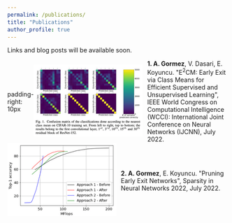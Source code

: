 ```yaml
---
permalink: /publications/
title: "Publications"
author_profile: true
---
```


Links and blog posts will be available soon.

<style>
img {
  padding-right: 10px;
  padding-bottom: 5px;
}
.box {
   display: flex;
   align-items:center;
}
</style>


<div class="box">
padding-right: 10px
  <img style="vertical-align:middle; float: left" src="/assets/publications/e2cmfig.png" alt="">
  <span style=""><b>1. A. Gormez</b>, V. Dasari, E. Koyuncu. "E<sup>2</sup>CM: Early Exit via Class Means for Efficient Supervised and Unsupervised Learning", IEEE World Congress on Computational Intelligence (WCCI): International Joint Conference on Neural Networks (IJCNN), July 2022.</span>
</div>


<div class="box">
  <img style="vertical-align:middle; float: left" src="/assets/publications/snnfig.png" alt="">
  <span style=""><b>2. A. Gormez</b>, E. Koyuncu. "Pruning Early Exit Networks", Sparsity in Neural Networks 2022, July 2022.
</div>